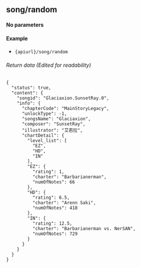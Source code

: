 ## song/random

#### No parameters

#### Example

+ `{apiurl}/song/random`

###### Return data (Edited for readability)

```json5
{
  "status": true,
  "content": {
    "songid": "Glaciaxion.SunsetRay.0",
    "info": {
      "chapterCode": "MainStoryLegacy",
      "unlockType": -1,
      "songsName": "Glaciaxion",
      "composer": "SunsetRay",
      "illustrator": "艾若拉",
      "chartDetail": {
        "level_list": [
          "EZ",
          "HD",
          "IN"
        ],
        "EZ": {
          "rating": 1,
          "charter": "Barbarianerman",
          "numOfNotes": 66
        },
        "HD": {
          "rating": 6.5,
          "charter": "Arenn Saki",
          "numOfNotes": 418
        },
        "IN": {
          "rating": 12.5,
          "charter": "Barbarianerman vs. NerSAN",
          "numOfNotes": 729
        }
      }
    }
  }
}
```
